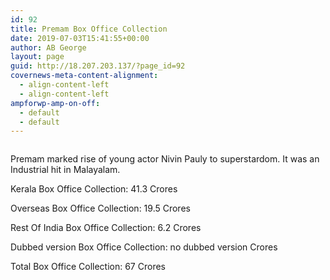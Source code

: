 ```yaml
---
id: 92
title: Premam Box Office Collection
date: 2019-07-03T15:41:55+00:00
author: AB George
layout: page
guid: http://18.207.203.137/?page_id=92
covernews-meta-content-alignment:
  - align-content-left
  - align-content-left
ampforwp-amp-on-off:
  - default
  - default
---
```

<div class="wp-block-image">
  <img src="assets/images/post-images/premam.jpg" alt="" />
</div>

Premam marked rise of young actor Nivin Pauly to superstardom. It was an Industrial hit in Malayalam.

Kerala Box Office Collection: 41.3 Crores

Overseas Box Office Collection: 19.5 Crores

Rest Of India Box Office Collection: 6.2 Crores

Dubbed version Box Office Collection: no dubbed version Crores

Total Box Office Collection: 67 Crores